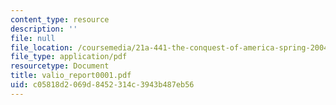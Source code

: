 ```yaml
---
content_type: resource
description: ''
file: null
file_location: /coursemedia/21a-441-the-conquest-of-america-spring-2004/c05818d2069d8452314c3943b487eb56_valio_report0001.pdf
file_type: application/pdf
resourcetype: Document
title: valio_report0001.pdf
uid: c05818d2-069d-8452-314c-3943b487eb56
---
```

